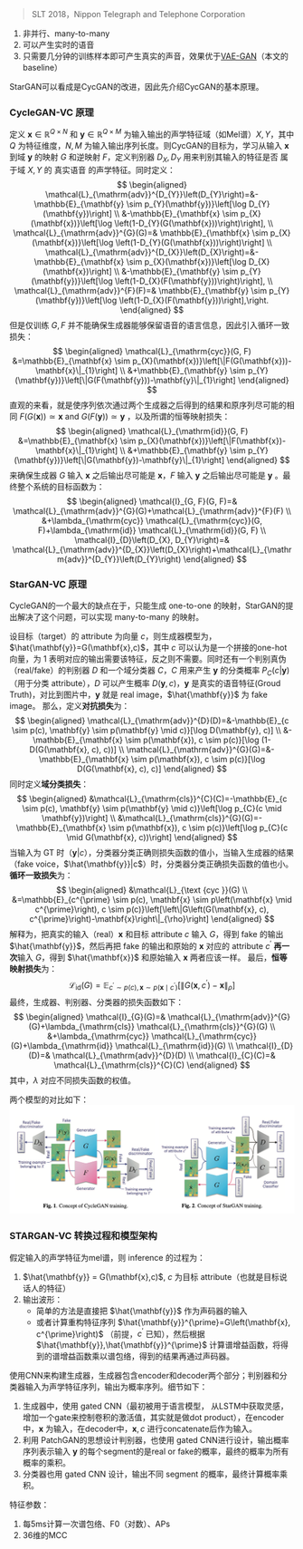 > SLT 2018，Nippon Telegraph and Telephone Corporation

1. 非并行、many-to-many
2. 可以产生实时的语音
3. 只需要几分钟的训练样本即可产生真实的声音，效果优于[VAE-GAN](https://arxiv.org/abs/1704.00849)（本文的baseline）


StarGAN可以看成是CycGAN的改进，因此先介绍CycGAN的基本原理。
### CycleGAN-VC 原理
定义 $\mathbf{x} \in \mathbb{R} ^{ Q \times N}$ 和 $\mathbf{y} \in \mathbb{R} ^ {Q \times M}$ 为输入输出的声学特征域（如Mel谱）$X,Y$，其中 $Q$ 为特征维度，$N,M$ 为输入输出序列长度。则CycGAN的目标为，学习从输入 $\mathbf{x}$ 到域 $\mathbf{y}$ 的映射 $G$ 和逆映射 $F$，定义判别器 $D_X,D_Y$ 用来判别其输入的特征是否 属于域 $X,Y$ 的 真实语音 的声学特征。同时定义：
$$
\begin{aligned}
\mathcal{L}_{\mathrm{adv}}^{D_{Y}}\left(D_{Y}\right)=&-\mathbb{E}_{\mathbf{y} \sim p_{Y}(\mathbf{y})}\left[\log D_{Y}(\mathbf{y})\right] \\
&-\mathbb{E}_{\mathbf{x} \sim p_{X}(\mathbf{x})}\left[\log \left(1-D_{Y}(G(\mathbf{x}))\right)\right], \\
\mathcal{L}_{\mathrm{adv}}^{G}(G)=& \mathbb{E}_{\mathbf{x} \sim p_{X}(\mathbf{x})}\left[\log \left(1-D_{Y}(G(\mathbf{x}))\right)\right] \\
\mathcal{L}_{\mathrm{adv}}^{D_{X}}\left(D_{X}\right)=&-\mathbb{E}_{\mathbf{x} \sim p_{X}(\mathbf{x})}\left[\log D_{X}(\mathbf{x})\right] \\
&-\mathbb{E}_{\mathbf{y} \sim p_{Y}(\mathbf{y})}\left[\log \left(1-D_{X}(F(\mathbf{y}))\right)\right], \\
\mathcal{L}_{\mathrm{adv}}^{F}(F)=& \mathbb{E}_{\mathbf{y} \sim p_{Y}(\mathbf{y})}\left[\log \left(1-D_{X}(F(\mathbf{y}))\right],\right.
\end{aligned}
$$
但是仅训练 $G,F$ 并不能确保生成器能够保留语音的语言信息，因此引入循环一致损失：
$$
\begin{aligned}
\mathcal{L}_{\mathrm{cyc}}(G, F) &=\mathbb{E}_{\mathbf{x} \sim p_{X}(\mathbf{x})}\left[\|F(G(\mathbf{x}))-\mathbf{x}\|_{1}\right] \\
&+\mathbb{E}_{\mathbf{y} \sim p_{Y}(\mathbf{y})}\left[\|G(F(\mathbf{y}))-\mathbf{y}\|_{1}\right]
\end{aligned}
$$
直观的来看，就是使序列依次通过两个生成器之后得到的结果和原序列尽可能的相同 $F(G(\mathbf{x})) \simeq \mathbf{x} \text { and } G(F(\mathbf{y})) \simeq \mathbf{y}$ ，以及所谓的恒等映射损失：
$$
\begin{aligned}
\mathcal{L}_{\mathrm{id}}(G, F) &=\mathbb{E}_{\mathbf{x} \sim p_{X}(\mathbf{x})}\left[\|F(\mathbf{x})-\mathbf{x}\|_{1}\right] \\
&+\mathbb{E}_{\mathbf{y} \sim p_{Y}(\mathbf{y})}\left[\|G(\mathbf{y})-\mathbf{y}\|_{1}\right]
\end{aligned}
$$
来确保生成器 $G$ 输入 $\mathbf{x}$ 之后输出尽可能是 $\mathbf{x}$，$F$ 输入 $\mathbf{y}$ 之后输出尽可能是 $\mathbf{y}$ 。最终整个系统的目标函数为：
$$
\begin{aligned}
\mathcal{I}_{G, F}(G, F)=& \mathcal{L}_{\mathrm{adv}}^{G}(G)+\mathcal{L}_{\mathrm{adv}}^{F}(F) \\
&+\lambda_{\mathrm{cyc}} \mathcal{L}_{\mathrm{cyc}}(G, F)+\lambda_{\mathrm{id}} \mathcal{L}_{\mathrm{id}}(G, F) \\
\mathcal{I}_{D}\left(D_{X}, D_{Y}\right)=& \mathcal{L}_{\mathrm{adv}}^{D_{X}}\left(D_{X}\right)+\mathcal{L}_{\mathrm{adv}}^{D_{Y}}\left(D_{Y}\right)
\end{aligned}
$$

### StarGAN-VC 原理

CycleGAN的一个最大的缺点在于，只能生成 one-to-one 的映射，StarGAN的提出解决了这个问题，可以实现 many-to-many 的映射。

设目标（target）的 attribute 为向量 $c$，则生成器模型为，$\hat{\mathbf{y}}=G(\mathbf{x},c)$，其中 $c$ 可以认为是一个拼接的one-hot向量，为 1 表明对应的输出需要该特征，反之则不需要。同时还有一个判别真伪（real/fake）的判别器 $D$ 和一个域分类器 $C$，$C$ 用来产生 $\mathbf{y}$ 的分类概率 $P_C(c|\mathbf{y})$（用于分类 attribute），$D$ 可以产生概率 $D(\mathbf{y},c)$，$\mathbf{y}$ 是真实的语音特征(Groud Truth)，对比到图片中，$\mathbf{y}$ 就是 real image，$\hat{\mathbf{y}}$ 为 fake image。
那么，定义**对抗损失**为：
$$
\begin{aligned}
\mathcal{L}_{\mathrm{adv}}^{D}(D)=&-\mathbb{E}_{c \sim p(c), \mathbf{y} \sim p(\mathbf{y} \mid c)}[\log D(\mathbf{y}, c)] \\
&-\mathbb{E}_{\mathbf{x} \sim p(\mathbf{x}), c \sim p(c)}[\log (1-D(G(\mathbf{x}, c), c))] \\
\mathcal{L}_{\mathrm{adv}}^{G}(G)=&-\mathbb{E}_{\mathbf{x} \sim p(\mathbf{x}), c \sim p(c)}[\log D(G(\mathbf{x}, c), c)]
\end{aligned}
$$
同时定义**域分类损失**：
$$
\begin{aligned}
&\mathcal{L}_{\mathrm{cls}}^{C}(C)=-\mathbb{E}_{c \sim p(c), \mathbf{y} \sim p(\mathbf{y} \mid c)}\left[\log p_{C}(c \mid \mathbf{y})\right] \\
&\mathcal{L}_{\mathrm{cls}}^{G}(G)=-\mathbb{E}_{\mathbf{x} \sim p(\mathbf{x}), c \sim p(c)}\left[\log p_{C}(c \mid G(\mathbf{x}, c))\right]
\end{aligned}
$$
当输入为 GT 时（${\mathbf{y}}|c$），分类器分类正确则损失函数的值小，当输入生成器的结果（fake voice，$\hat{\mathbf{y}}|c$）时，分类器分类正确损失函数的值也小。
**循环一致损失**为：
$$
\begin{aligned}
&\mathcal{L}_{\text {cyc }}(G) \\
&=\mathbb{E}_{c^{\prime} \sim p(c), \mathbf{x} \sim p\left(\mathbf{x} \mid c^{\prime}\right), c \sim p(c)}\left[\left\|G\left(G(\mathbf{x}, c), c^{\prime}\right)-\mathbf{x}\right\|_{\rho}\right]
\end{aligned}
$$
解释为，把真实的输入（real）$\mathbf{x}$ 和目标 attribute $c$ 输入 $G$，得到 fake 的输出 $\hat{\mathbf{y}}$，然后再把 fake 的输出和原始的 $\mathbf{x}$ 对应的 attribute $c^\prime$ **再一次**输入 $G$，得到 $\hat{\mathbf{x}}$ 和原始输入 $\mathbf{x}$ 两者应该一样。
最后，**恒等映射损失**为：
$$
\mathcal{L}_{\mathrm{id}}(G)=\mathbb{E}_{c^{\prime} \sim p(c), \mathbf{x} \sim p\left(\mathbf{x} \mid c^{\prime}\right)}\left[\left\|G\left(\mathbf{x}, c^{\prime}\right)-\mathbf{x}\right\|_{\rho}\right]
$$
最终，生成器、判别器、分类器的损失函数如下：
$$
\begin{aligned}
\mathcal{I}_{G}(G)=& \mathcal{L}_{\mathrm{adv}}^{G}(G)+\lambda_{\mathrm{cls}} \mathcal{L}_{\mathrm{cls}}^{G}(G) \\
&+\lambda_{\mathrm{cyc}} \mathcal{L}_{\mathrm{cyc}}(G)+\lambda_{\mathrm{id}} \mathcal{L}_{\mathrm{id}}(G) \\
\mathcal{I}_{D}(D)=& \mathcal{L}_{\mathrm{adv}}^{D}(D) \\
\mathcal{I}_{C}(C)=& \mathcal{L}_{\mathrm{cls}}^{C}(C)
\end{aligned}
$$
其中，$\lambda$ 对应不同损失函数的权值。

两个模型的对比如下：
![](image/Pasted%20image%2020230916215719.png)

### STARGAN-VC 转换过程和模型架构
假定输入的声学特征为mel谱，则 inference 的过程为：
1. $\hat{\mathbf{y}} = G(\mathbf{x},c)$, $c$ 为目标 attribute（也就是目标说话人的特征）
2. 输出波形：
   + 简单的方法是直接把 $\hat{\mathbf{y}}$ 作为声码器的输入
   + 或者计算重构特征序列 $\hat{\mathbf{y}}^{\prime}=G\left(\mathbf{x}, c^{\prime}\right)$ （前提，$c^\prime$ 已知），然后根据 $\hat{\mathbf{y}},\hat{\mathbf{y}}^{\prime}$ 计算谱增益函数，将得到的谱增益函数乘以谱包络，得到的结果再通过声码器。
  
使用CNN来构建生成器，生成器包含encoder和decoder两个部分；判别器和分类器输入为声学特征序列，输出为概率序列。细节如下：
1. 生成器中，使用 gated CNN（最初被用于语言模型， 从LSTM中获取灵感，增加一个gate来控制卷积的激活值，其实就是做dot product），在encoder中，$\mathbf{x}$ 为输入，在decoder中，$\mathbf{x}, c$ 进行concatenate后作为输入。
2. 利用 PatchGAN的思想设计判别器，也使用 gated CNN进行设计，输出概率序列表示输入 $\mathbf{y}$ 的每个segment的是real or fake的概率，最终的概率为所有概率的乘积。
3. 分类器也用 gated CNN 设计，输出不同 segment 的概率，最终计算概率乘积。

特征参数：
1. 每5ms计算一次谱包络、F0（对数）、APs
2. 36维的MCC
